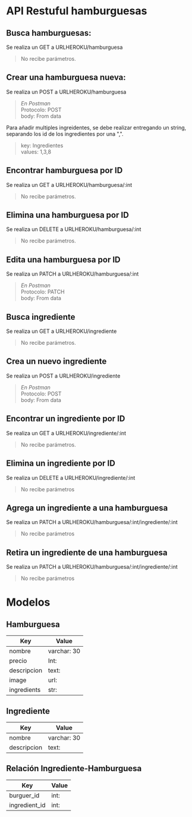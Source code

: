 # API Restuful hamburguesas

## Busca hamburguesas:

Se realiza un GET a URLHEROKU/hamburguesa
> No recibe parámetros.

## Crear una hamburguesa nueva:

Se realiza un POST a URLHEROKU/hamburguesa

>_En Postman_\
Protocolo: POST\
body: From data


Para añadir multiples ingreidentes, se debe realizar entregando un string, separando los id de los ingredientes por una ",".

>key: Ingredientes\
values: 1,3,8
## Encontrar hamburguesa por ID

Se realiza un GET a URLHEROKU/hamburguesa/:int

> No recibe parámetros.

## Elimina una hamburguesa por ID
Se realiza un DELETE a URLHEROKU/hamburguesa/:int

> No recibe parámetros.

## Edita una hamburguesa por ID
Se realiza un PATCH a URLHEROKU/hamburguesa/:int

>_En Postman_\
Protocolo: PATCH\
body: From data

## Busca ingrediente
Se realiza un GET a URLHEROKU/ingrediente

> No recibe parámetros.

## Crea un nuevo ingrediente

Se realiza un POST a URLHEROKU/ingrediente

>_En Postman_\
Protocolo: POST\
body: From data

## Encontrar un ingrediente por ID

Se realiza un GET a URLHEROKU/ingrediente/:int

> No recibe parámetros.

## Elimina un ingrediente por ID

Se realiza un DELETE a URLHEROKU/ingrediente/:int

>No recibe parámetros

## Agrega un ingrediente a una hamburguesa

Se realiza un PATCH a URLHEROKU/hamburguesa/:int/ingrediente/:int

>No recibe parámetros

## Retira un ingrediente de una hamburguesa

Se realiza un PATCH a URLHEROKU/hamburguesa/:int/ingrediente/:int

>No recibe parámetros


# Modelos

## Hamburguesa
|Key        |Value       |
|-----------|------------|
|nombre     | varchar: 30|
|precio     | Int:       |
|descripcion| text:      |
|image      | url:       |
|ingredients| str:       |

## Ingrediente
|Key        |Value       |
|-----------|------------|
|nombre     | varchar: 30|
|descripcion| text:      |

## Relación Ingrediente-Hamburguesa

|Key          |Value       |
|-----------  |------------|
|burguer_id   | int:       |
|ingredient_id| int:       |